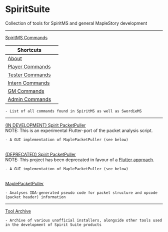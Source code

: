 # SpiritSuite
Collection of tools for SpiritMS and general MapleStory development

---

[SpiritMS Commands](https://github.com/KOOKIIEStudios/SpiritSuite/blob/main/SPIRITCOMMANDS.md)

Shortcuts |  |
---|---
[About](https://github.com/KOOKIIEStudios/SpiritSuite/blob/main/SPIRITCOMMANDS.md#about)| 
[Player Commands](https://github.com/KOOKIIEStudios/SpiritSuite/blob/main/SPIRITCOMMANDS.md#player-level-commands)| 
[Tester Commands](https://github.com/KOOKIIEStudios/SpiritSuite/blob/main/SPIRITCOMMANDS.md#tester-level-commands)| 
[Intern Commands](https://github.com/KOOKIIEStudios/SpiritSuite/blob/main/SPIRITCOMMANDS.md#intern-level-commands)| 
[GM Commands](https://github.com/KOOKIIEStudios/SpiritSuite/blob/main/SPIRITCOMMANDS.md#gamemaster-level-commands)| 
[Admin Commands](https://github.com/KOOKIIEStudios/SpiritSuite/blob/main/SPIRITCOMMANDS.md#admin-level-commands)| 

    - List of all commands found in SpiritMS as well as SwordieMS
---
[(IN DEVELOPMENT) Spirit PacketPuller](https://github.com/KOOKIIEStudios/Spirit-PacketPuller) \
NOTE: This is an experimental Flutter-port of the packet analysis script. 

    - A GUI implementation of MaplePacketPuller (see below)


\
[(DEPRECATED) Spirit PacketPuller](https://github.com/KOOKIIEStudios/Spirit-PacketPuller-OLD) \
NOTE: This project has been deprecated in favour of a [Flutter approach](https://github.com/KOOKIIEStudios/Spirit-PacketPuller).

    - A GUI implementation of MaplePacketPuller (see below)


\
[MaplePacketPuller](https://github.com/KOOKIIEStudios/MaplePacketPuller)

    - Analyses IDA-generated pseudo code for packet structure and opcode (packet header) information
---
[Tool Archive](https://github.com/KOOKIIEStudios/ToolArchive)

    - Archive of various unofficial installers, alongside other tools used in the development of Spirit Suite products
